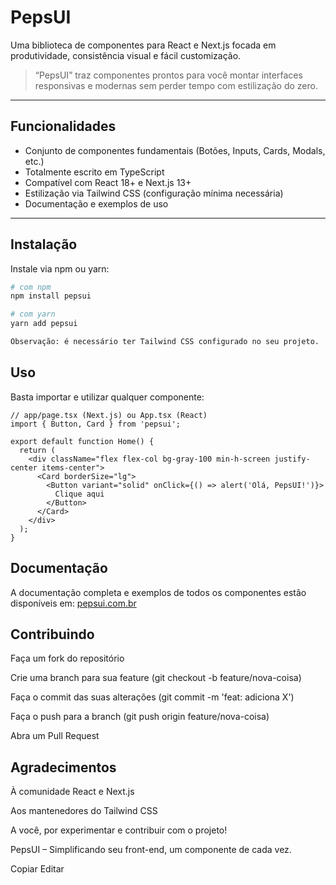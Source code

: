 # PepsUI

Uma biblioteca de componentes para React e Next.js focada em produtividade, consistência visual e fácil customização.

> “PepsUI” traz componentes prontos para você montar interfaces responsivas e modernas sem perder tempo com estilização do zero.

---

## Funcionalidades

- Conjunto de componentes fundamentais (Botões, Inputs, Cards, Modals, etc.)  
- Totalmente escrito em TypeScript  
- Compatível com React 18+ e Next.js 13+  
- Estilização via Tailwind CSS (configuração mínima necessária)
- Documentação e exemplos de uso  

---

## Instalação

Instale via npm ou yarn:

```bash
# com npm
npm install pepsui

# com yarn
yarn add pepsui

Observação: é necessário ter Tailwind CSS configurado no seu projeto.
```

## Uso

Basta importar e utilizar qualquer componente:

```tsx
// app/page.tsx (Next.js) ou App.tsx (React)
import { Button, Card } from 'pepsui';

export default function Home() {
  return (
    <div className="flex flex-col bg-gray-100 min-h-screen justify-center items-center">
      <Card borderSize="lg">
        <Button variant="solid" onClick={() => alert('Olá, PepsUI!')}>
          Clique aqui
        </Button>
      </Card>
    </div>
  );
}
```

## Documentação
A documentação completa e exemplos de todos os componentes estão disponíveis em:
[pepsui.com.br](https://pepsui.com.br)

## Contribuindo

Faça um fork do repositório

Crie uma branch para sua feature (git checkout -b feature/nova-coisa)

Faça o commit das suas alterações (git commit -m 'feat: adiciona X')

Faça o push para a branch (git push origin feature/nova-coisa)

Abra um Pull Request

## Agradecimentos
À comunidade React e Next.js

Aos mantenedores do Tailwind CSS

A você, por experimentar e contribuir com o projeto!

PepsUI – Simplificando seu front-end, um componente de cada vez.

Copiar
Editar

